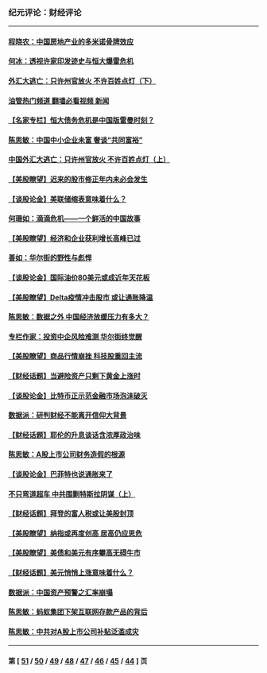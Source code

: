 ### 纪元评论：财经评论
---
#### [程晓农：中国房地产业的多米诺骨牌效应](../../pages/nsc1026/n13259673.md?09270330) 
#### [何冰：透视许家印发迹史与恒大爆雷危机](../../pages/nsc1026/n13253937.md?09270330) 
#### [外汇大逃亡：只许州官放火 不许百姓点灯（下）](../../pages/nsc1026/n13245748.md?09270330) 
#### [油管热门频道 翻墙必看视频 新闻](ok?09270330)
#### [【名家专栏】恒大债务危机是中国版雷曼时刻？](../../pages/nsc1026/n13242613.md?09270330) 
#### [陈思敏：中国中小企业未富 奢谈“共同富裕”](../../pages/nsc1026/n13241213.md?09270330) 
#### [中国外汇大逃亡：只许州官放火 不许百姓点灯（上）](../../pages/nsc1026/n13228773.md?09270330) 
#### [【美股瞭望】迟来的股市修正年内未必会发生](../../pages/nsc1026/n13223100.md?09270330) 
#### [【谈股论金】美联储缩表意味着什么？](../../pages/nsc1026/n13174610.md?09270330) 
#### [何珊如：滴滴危机——一个鲜活的中国故事](../../pages/nsc1026/n13151962.md?09270330) 
#### [【美股瞭望】经济和企业获利增长高峰已过](../../pages/nsc1026/n13134466.md?09270330) 
#### [善如：华尔街的野性与彪悍](../../pages/nsc1026/n13112664.md?09270330) 
#### [【谈股论金】国际油价80美元或成近年天花板](../../pages/nsc1026/n13108524.md?09270330) 
#### [【美股瞭望】Delta疫情冲击股市 或让通胀降温](../../pages/nsc1026/n13100297.md?09270330) 
#### [陈思敏：数据之外 中国经济放缓压力有多大？](../../pages/nsc1026/n13085576.md?09270330) 
#### [专栏作家：投资中企风险难测 华尔街终觉醒](../../pages/nsc1026/n13079366.md?09270330) 
#### [【美股瞭望】商品行情崩挫 科技股重回主流](../../pages/nsc1026/n13029798.md?09270330) 
#### [【财经话题】当避险资产只剩下黄金上涨时](../../pages/nsc1026/n12975626.md?09270330) 
#### [【谈股论金】比特币正示范金融市场泡沫破灭](../../pages/nsc1026/n12961769.md?09270330) 
#### [数据派：研判财经不能离开信仰大背景](../../pages/nsc1026/n12932684.md?09270330) 
#### [【财经话题】耶伦的升息谈话含浓厚政治味](../../pages/nsc1026/n12927299.md?09270330) 
#### [陈思敏：A股上市公司财务造假的根源](../../pages/nsc1026/n11229323.md?09270330) 
#### [【谈股论金】巴菲特也说通胀来了](../../pages/nsc1026/n12922463.md?09270330) 
#### [不只弯道超车 中共围剿特斯拉阴谋（上）](../../pages/nsc1026/n12919595.md?09270330) 
#### [【财经话题】拜登的富人税或让美股封顶](../../pages/nsc1026/n12899125.md?09270330) 
#### [【美股瞭望】纳指或再度创高 居高仍应思危](../../pages/nsc1026/n12878350.md?09270330) 
#### [【美股瞭望】美债和美元有序攀高无碍牛市](../../pages/nsc1026/n12844459.md?09270330) 
#### [【财经话题】美元悄悄上涨意味着什么？](../../pages/nsc1026/n12798222.md?09270330) 
#### [数据派：中国资产预警之汇率崩塌](../../pages/nsc1026/n12774242.md?09270330) 
#### [陈思敏：蚂蚁集团下架互联网存款产品的背后](../../pages/nsc1026/n12719862.md?09270330) 
#### [陈思敏：中共对A股上市公司补贴泛滥成灾](../../pages/nsc1026/n12713263.md?09270330) 

---
#### 第 [ [51](./51.md?09270330) / [50](./50.md?09270330) / [49](./49.md?09270330) / [48](./48.md?09270330) / [47](./47.md?09270330) / [46](./46.md?09270330) / [45](./45.md?09270330) / [44](./44.md?09270330) ] 页

